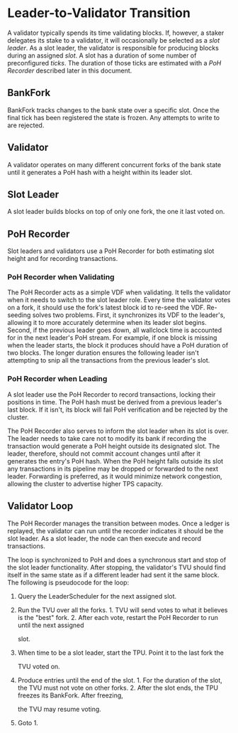 # Leader-to-Validator Transition

A validator typically spends its time validating blocks. If, however, a staker delegates its stake to a validator, it will occasionally be selected as a _slot leader_. As a slot leader, the validator is responsible for producing blocks during an assigned _slot_. A slot has a duration of some number of preconfigured _ticks_. The duration of those ticks are estimated with a _PoH Recorder_ described later in this document.

## BankFork

BankFork tracks changes to the bank state over a specific slot. Once the final tick has been registered the state is frozen. Any attempts to write to are rejected.

## Validator

A validator operates on many different concurrent forks of the bank state until it generates a PoH hash with a height within its leader slot.

## Slot Leader

A slot leader builds blocks on top of only one fork, the one it last voted on.

## PoH Recorder

Slot leaders and validators use a PoH Recorder for both estimating slot height and for recording transactions.

### PoH Recorder when Validating

The PoH Recorder acts as a simple VDF when validating. It tells the validator when it needs to switch to the slot leader role. Every time the validator votes on a fork, it should use the fork's latest block id to re-seed the VDF. Re-seeding solves two problems. First, it synchronizes its VDF to the leader's, allowing it to more accurately determine when its leader slot begins. Second, if the previous leader goes down, all wallclock time is accounted for in the next leader's PoH stream. For example, if one block is missing when the leader starts, the block it produces should have a PoH duration of two blocks. The longer duration ensures the following leader isn't attempting to snip all the transactions from the previous leader's slot.

### PoH Recorder when Leading

A slot leader use the PoH Recorder to record transactions, locking their positions in time. The PoH hash must be derived from a previous leader's last block. If it isn't, its block will fail PoH verification and be rejected by the cluster.

The PoH Recorder also serves to inform the slot leader when its slot is over. The leader needs to take care not to modify its bank if recording the transaction would generate a PoH height outside its designated slot. The leader, therefore, should not commit account changes until after it generates the entry's PoH hash. When the PoH height falls outside its slot any transactions in its pipeline may be dropped or forwarded to the next leader. Forwarding is preferred, as it would minimize network congestion, allowing the cluster to advertise higher TPS capacity.

## Validator Loop

The PoH Recorder manages the transition between modes. Once a ledger is replayed, the validator can run until the recorder indicates it should be the slot leader. As a slot leader, the node can then execute and record transactions.

The loop is synchronized to PoH and does a synchronous start and stop of the slot leader functionality. After stopping, the validator's TVU should find itself in the same state as if a different leader had sent it the same block. The following is pseudocode for the loop:

1. Query the LeaderScheduler for the next assigned slot.
2. Run the TVU over all the forks. 1. TVU will send votes to what it believes is the "best" fork. 2. After each vote, restart the PoH Recorder to run until the next assigned

   slot.

3. When time to be a slot leader, start the TPU. Point it to the last fork the

   TVU voted on.

4. Produce entries until the end of the slot. 1. For the duration of the slot, the TVU must not vote on other forks. 2. After the slot ends, the TPU freezes its BankFork. After freezing,

   the TVU may resume voting.

5. Goto 1.

